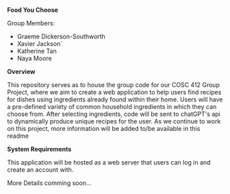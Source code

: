 **Food You Choose**

Group Members:
- Graeme Dickerson-Southworth
- Xavier Jackson`
- Katherine Tan
- Naya Moore

**Overview**

This repository serves as to house the group code for our COSC 412 Group Project, where we aim to create a web application to help users find recipes for dishes using ingredients already found within their home.
Users will have a pre-defined variety of common household ingredients in which they can choose from. After selecting ingredients, code will be sent to chatGPT's api to dynamically produce unique recipes for the user. As we continue to work on this project, more information will be added to/be available in this readme

**System Requirements**

This application will be hosted as a web server that users can log in and create an account with. 

More Details comming soon...
